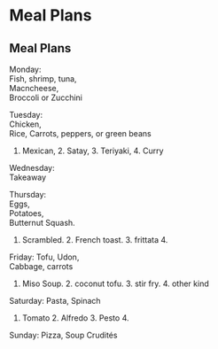 # Meal Plans
## Meal Plans

Monday:   
Fish, shrimp, tuna,   
Macncheese,   
Broccoli or Zucchini

Tuesday:   
Chicken,   
Rice,
Carrots, peppers, or green beans
1. Mexican, 2. Satay, 3. Teriyaki, 4. Curry

Wednesday:   
Takeaway

Thursday:   
Eggs,   
Potatoes,   
Butternut Squash.
1. Scrambled. 2. French toast. 3. frittata  4. 

Friday:
Tofu,
Udon,   
Cabbage, carrots
1. Miso Soup. 2. coconut tofu. 3. stir fry. 4. other kind


Saturday:
Pasta,
Spinach
1. Tomato 2. Alfredo 3. Pesto 4.

Sunday:
Pizza, Soup
Crudités 